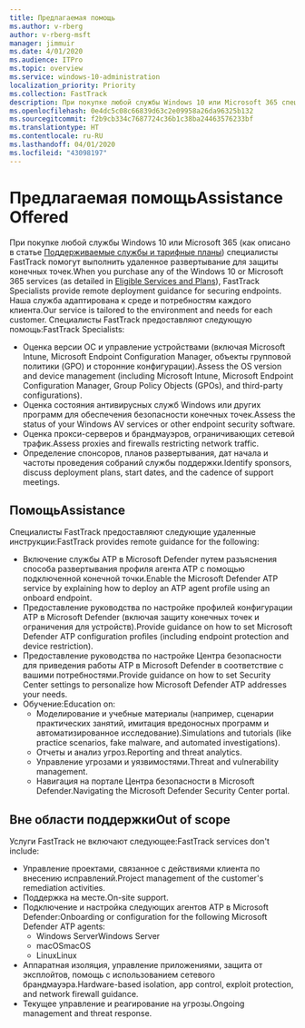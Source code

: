 ```yaml
---
title: Предлагаемая помощь
ms.author: v-rberg
author: v-rberg-msft
manager: jimmuir
ms.date: 4/01/2020
ms.audience: ITPro
ms.topic: overview
ms.service: windows-10-administration
localization_priority: Priority
ms.collection: FastTrack
description: При покупке любой службы Windows 10 или Microsoft 365 специалисты FastTrack помогут выполнить удаленное развертывание для защиты конечных точек. Наша служба адаптирована к среде и потребностям каждого клиента.
ms.openlocfilehash: 0e4dc5c08c66839d63c2e09958a26da96325b132
ms.sourcegitcommit: f2b9cb334c7687724c36b1c38ba24463576233bf
ms.translationtype: HT
ms.contentlocale: ru-RU
ms.lasthandoff: 04/01/2020
ms.locfileid: "43098197"
---
```

# <a name="assistance-offered"></a><span data-ttu-id="dd964-104">Предлагаемая помощь</span><span class="sxs-lookup"><span data-stu-id="dd964-104">Assistance Offered</span></span>  

<span data-ttu-id="dd964-105">При покупке любой службы Windows 10 или Microsoft 365 (как описано в статье [Поддерживаемые службы и тарифные планы](M365-eligible-services-and-plans.md)) специалисты FastTrack помогут выполнить удаленное развертывание для защиты конечных точек.</span><span class="sxs-lookup"><span data-stu-id="dd964-105">When you purchase any of the Windows 10 or Microsoft 365 services (as detailed in [Eligible Services and Plans](M365-eligible-services-and-plans.md)), FastTrack Specialists provide remote deployment guidance for securing endpoints.</span></span> <span data-ttu-id="dd964-106">Наша служба адаптирована к среде и потребностям каждого клиента.</span><span class="sxs-lookup"><span data-stu-id="dd964-106">Our service is tailored to the environment and needs for each customer.</span></span> <span data-ttu-id="dd964-107">Специалисты FastTrack предоставляют следующую помощь:</span><span class="sxs-lookup"><span data-stu-id="dd964-107">FastTrack Specialists:</span></span>
- <span data-ttu-id="dd964-108">Оценка версии ОС и управление устройствами (включая Microsoft Intune, Microsoft Endpoint Configuration Manager, объекты групповой политики (GPO) и сторонние конфигурации).</span><span class="sxs-lookup"><span data-stu-id="dd964-108">Assess the OS version and device management (including Microsoft Intune, Microsoft Endpoint Configuration Manager, Group Policy Objects (GPOs), and third-party configurations).</span></span>
- <span data-ttu-id="dd964-109">Оценка состояния антивирусных служб Windows или других программ для обеспечения безопасности конечных точек.</span><span class="sxs-lookup"><span data-stu-id="dd964-109">Assess the status of your Windows AV services or other endpoint security software.</span></span>
- <span data-ttu-id="dd964-110">Оценка прокси-серверов и брандмауэров, ограничивающих сетевой трафик.</span><span class="sxs-lookup"><span data-stu-id="dd964-110">Assess proxies and firewalls restricting network traffic.</span></span>
- <span data-ttu-id="dd964-111">Определение спонсоров, планов развертывания, дат начала и частоты проведения собраний службы поддержки.</span><span class="sxs-lookup"><span data-stu-id="dd964-111">Identify sponsors, discuss deployment plans, start dates, and the cadence of support meetings.</span></span>

## <a name="assistance"></a><span data-ttu-id="dd964-112">Помощь</span><span class="sxs-lookup"><span data-stu-id="dd964-112">Assistance</span></span>

<span data-ttu-id="dd964-113">Специалисты FastTrack предоставляют следующие удаленные инструкции:</span><span class="sxs-lookup"><span data-stu-id="dd964-113">FastTrack provides remote guidance for the following:</span></span>
- <span data-ttu-id="dd964-114">Включение службы ATP в Microsoft Defender путем разъяснения способа развертывания профиля агента ATP с помощью подключенной конечной точки.</span><span class="sxs-lookup"><span data-stu-id="dd964-114">Enable the Microsoft Defender ATP service by explaining how to deploy an ATP agent profile using an onboard endpoint.</span></span>
- <span data-ttu-id="dd964-115">Предоставление руководства по настройке профилей конфигурации ATP в Microsoft Defender (включая защиту конечных точек и ограничения для устройств).</span><span class="sxs-lookup"><span data-stu-id="dd964-115">Provide guidance on how to set Microsoft Defender ATP configuration profiles (including endpoint protection and device restriction).</span></span>
- <span data-ttu-id="dd964-116">Предоставление руководства по настройке Центра безопасности для приведения работы ATP в Microsoft Defender в соответствие с вашими потребностями.</span><span class="sxs-lookup"><span data-stu-id="dd964-116">Provide guidance on how to set Security Center settings to personalize how Microsoft Defender ATP addresses your needs.</span></span>
- <span data-ttu-id="dd964-117">Обучение:</span><span class="sxs-lookup"><span data-stu-id="dd964-117">Education on:</span></span>
    - <span data-ttu-id="dd964-118">Моделирование и учебные материалы (например, сценарии практических занятий, имитация вредоносных программ и автоматизированное исследование).</span><span class="sxs-lookup"><span data-stu-id="dd964-118">Simulations and tutorials (like practice scenarios, fake malware, and automated investigations).</span></span>
    - <span data-ttu-id="dd964-119">Отчеты и анализ угроз.</span><span class="sxs-lookup"><span data-stu-id="dd964-119">Reporting and threat analytics.</span></span>
    - <span data-ttu-id="dd964-120">Управление угрозами и уязвимостями.</span><span class="sxs-lookup"><span data-stu-id="dd964-120">Threat and vulnerability management.</span></span>
    - <span data-ttu-id="dd964-121">Навигация на портале Центра безопасности в Microsoft Defender.</span><span class="sxs-lookup"><span data-stu-id="dd964-121">Navigating the Microsoft Defender Security Center portal.</span></span>

## <a name="out-of-scope"></a><span data-ttu-id="dd964-122">Вне области поддержки</span><span class="sxs-lookup"><span data-stu-id="dd964-122">Out of scope</span></span>

<span data-ttu-id="dd964-123">Услуги FastTrack не включают следующее:</span><span class="sxs-lookup"><span data-stu-id="dd964-123">FastTrack services don't include:</span></span>
- <span data-ttu-id="dd964-124">Управление проектами, связанное с действиями клиента по внесению исправлений.</span><span class="sxs-lookup"><span data-stu-id="dd964-124">Project management of the customer's remediation activities.</span></span>
- <span data-ttu-id="dd964-125">Поддержка на месте.</span><span class="sxs-lookup"><span data-stu-id="dd964-125">On-site support.</span></span>
- <span data-ttu-id="dd964-126">Подключение и настройка следующих агентов ATP в Microsoft Defender:</span><span class="sxs-lookup"><span data-stu-id="dd964-126">Onboarding or configuration for the following Microsoft Defender ATP agents:</span></span>
   - <span data-ttu-id="dd964-127">Windows Server</span><span class="sxs-lookup"><span data-stu-id="dd964-127">Windows Server</span></span>
   - <span data-ttu-id="dd964-128">macOS</span><span class="sxs-lookup"><span data-stu-id="dd964-128">macOS</span></span>
   - <span data-ttu-id="dd964-129">Linux</span><span class="sxs-lookup"><span data-stu-id="dd964-129">Linux</span></span>
- <span data-ttu-id="dd964-130">Аппаратная изоляция, управление приложениями, защита от эксплойтов, помощь с использованием сетевого брандмауэра.</span><span class="sxs-lookup"><span data-stu-id="dd964-130">Hardware-based isolation, app control, exploit protection, and network firewall guidance.</span></span>
- <span data-ttu-id="dd964-131">Текущее управление и реагирование на угрозы.</span><span class="sxs-lookup"><span data-stu-id="dd964-131">Ongoing management and threat response.</span></span>
